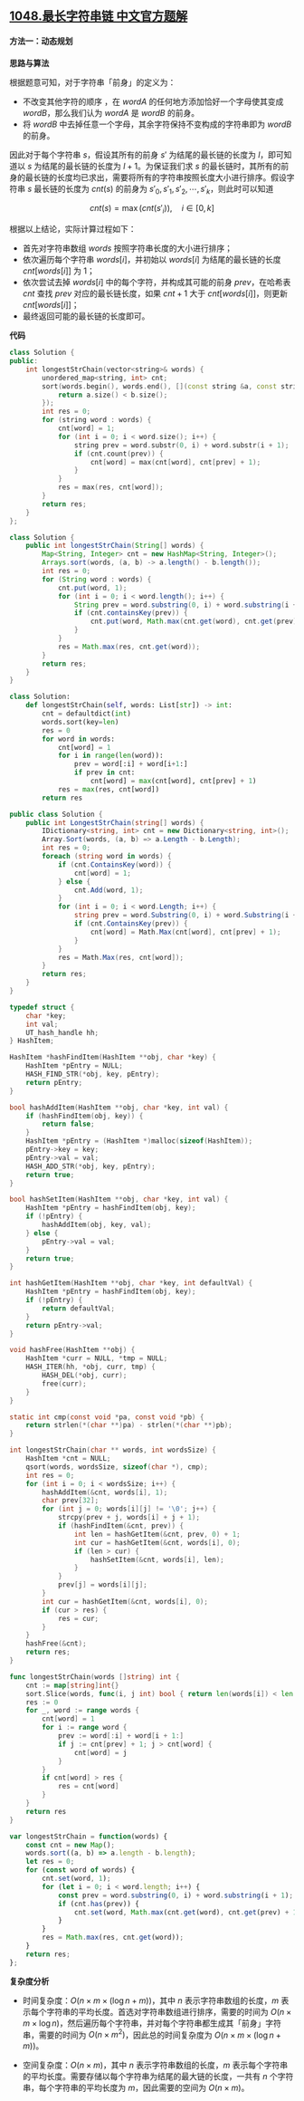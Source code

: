 ## [1048.最长字符串链 中文官方题解](https://leetcode.cn/problems/longest-string-chain/solutions/100000/zui-chang-zi-fu-chuan-lian-by-leetcode-s-4uoe)

#### 方法一：动态规划

**思路与算法**

根据题意可知，对于字符串「前身」的定义为：
+ 不改变其他字符的顺序 ，在 $\textit{wordA}$ 的任何地方添加恰好一个字母使其变成 $\textit{wordB}$，那么我们认为 $\textit{wordA}$ 是 $\textit{wordB}$ 的前身。
+ 将 $\textit{wordB}$ 中去掉任意一个字母，其余字符保持不变构成的字符串即为 $\textit{wordB}$ 的前身。

因此对于每个字符串 $s$，假设其所有的前身 $s'$ 为结尾的最长链的长度为 $l$，即可知道以 $s$ 为结尾的最长链的长度为 $l + 1$。为保证我们求 $s$ 的最长链时，其所有的前身的最长链的长度均已求出，需要将所有的字符串按照长度大小进行排序。假设字符串 $s$ 最长链的长度为 $\textit{cnt}(s)$ 的前身为 $s'_{0},s'_{1},s'_{2}, \cdots,s'_{k}$，则此时可以知道

$$
\textit{cnt}(s) = \max(\textit{cnt}(s'_{i})), \quad i \in [0,k]
$$

根据以上结论，实际计算过程如下：
+ 首先对字符串数组 $\textit{words}$ 按照字符串长度的大小进行排序；
+ 依次遍历每个字符串 $\textit{words}[i]$，并初始以 $\textit{words}[i]$ 为结尾的最长链的长度 $\textit{cnt}[\textit{words}[i]]$ 为 $1$；
+ 依次尝试去掉 $\textit{words}[i]$ 中的每个字符，并构成其可能的前身 $\textit{prev}$，在哈希表 $\textit{cnt}$ 查找 $\textit{prev}$ 对应的最长链长度，如果 $\textit{cnt} + 1$ 大于 $\textit{cnt}[\textit{words}[i]]$，则更新 $\textit{cnt}[\textit{words}[i]]$；
+ 最终返回可能的最长链的长度即可。

**代码**

```C++ [sol1-C++]
class Solution {
public:
    int longestStrChain(vector<string>& words) {
        unordered_map<string, int> cnt;
        sort(words.begin(), words.end(), [](const string &a, const string &b) {
            return a.size() < b.size();
        });
        int res = 0;
        for (string word : words) {
            cnt[word] = 1;
            for (int i = 0; i < word.size(); i++) {
                string prev = word.substr(0, i) + word.substr(i + 1);
                if (cnt.count(prev)) {
                    cnt[word] = max(cnt[word], cnt[prev] + 1);
                }
            }
            res = max(res, cnt[word]);
        }
        return res;
    }
};
```

```Java [sol1-Java]
class Solution {
    public int longestStrChain(String[] words) {
        Map<String, Integer> cnt = new HashMap<String, Integer>();
        Arrays.sort(words, (a, b) -> a.length() - b.length());
        int res = 0;
        for (String word : words) {
            cnt.put(word, 1);
            for (int i = 0; i < word.length(); i++) {
                String prev = word.substring(0, i) + word.substring(i + 1);
                if (cnt.containsKey(prev)) {
                    cnt.put(word, Math.max(cnt.get(word), cnt.get(prev) + 1));
                }
            }
            res = Math.max(res, cnt.get(word));
        }
        return res;
    }
}
```

```Python [sol1-Python3]
class Solution:
    def longestStrChain(self, words: List[str]) -> int:
        cnt = defaultdict(int)
        words.sort(key=len)
        res = 0
        for word in words:
            cnt[word] = 1
            for i in range(len(word)):
                prev = word[:i] + word[i+1:]
                if prev in cnt:
                    cnt[word] = max(cnt[word], cnt[prev] + 1)
            res = max(res, cnt[word])
        return res
```

```C# [sol1-C#]
public class Solution {
    public int LongestStrChain(string[] words) {
        IDictionary<string, int> cnt = new Dictionary<string, int>();
        Array.Sort(words, (a, b) => a.Length - b.Length);
        int res = 0;
        foreach (string word in words) {
            if (cnt.ContainsKey(word)) {
                cnt[word] = 1;
            } else {
                cnt.Add(word, 1);
            }
            for (int i = 0; i < word.Length; i++) {
                string prev = word.Substring(0, i) + word.Substring(i + 1);
                if (cnt.ContainsKey(prev)) {
                    cnt[word] = Math.Max(cnt[word], cnt[prev] + 1);
                }
            }
            res = Math.Max(res, cnt[word]);
        }
        return res;
    }
}
```

```C [sol1-C]
typedef struct {
    char *key;
    int val;
    UT_hash_handle hh;
} HashItem; 

HashItem *hashFindItem(HashItem **obj, char *key) {
    HashItem *pEntry = NULL;
    HASH_FIND_STR(*obj, key, pEntry);
    return pEntry;
}

bool hashAddItem(HashItem **obj, char *key, int val) {
    if (hashFindItem(obj, key)) {
        return false;
    }
    HashItem *pEntry = (HashItem *)malloc(sizeof(HashItem));
    pEntry->key = key;
    pEntry->val = val;
    HASH_ADD_STR(*obj, key, pEntry);
    return true;
}

bool hashSetItem(HashItem **obj, char *key, int val) {
    HashItem *pEntry = hashFindItem(obj, key);
    if (!pEntry) {
        hashAddItem(obj, key, val);
    } else {
        pEntry->val = val;
    }
    return true;
}

int hashGetItem(HashItem **obj, char *key, int defaultVal) {
    HashItem *pEntry = hashFindItem(obj, key);
    if (!pEntry) {
        return defaultVal;
    }
    return pEntry->val;
}

void hashFree(HashItem **obj) {
    HashItem *curr = NULL, *tmp = NULL;
    HASH_ITER(hh, *obj, curr, tmp) {
        HASH_DEL(*obj, curr);  
        free(curr);             
    }
}

static int cmp(const void *pa, const void *pb) {
    return strlen(*(char **)pa) - strlen(*(char **)pb);
}

int longestStrChain(char ** words, int wordsSize) {
    HashItem *cnt = NULL;
    qsort(words, wordsSize, sizeof(char *), cmp);
    int res = 0;
    for (int i = 0; i < wordsSize; i++) {
        hashAddItem(&cnt, words[i], 1);
        char prev[32];
        for (int j = 0; words[i][j] != '\0'; j++) {
            strcpy(prev + j, words[i] + j + 1);
            if (hashFindItem(&cnt, prev)) {
                int len = hashGetItem(&cnt, prev, 0) + 1;
                int cur = hashGetItem(&cnt, words[i], 0);
                if (len > cur) {
                    hashSetItem(&cnt, words[i], len);
                }
            }
            prev[j] = words[i][j];
        }
        int cur = hashGetItem(&cnt, words[i], 0);
        if (cur > res) {
            res = cur;
        }
    }
    hashFree(&cnt);
    return res;
}
```

```Go [sol1-Go]
func longestStrChain(words []string) int {
    cnt := map[string]int{}
    sort.Slice(words, func(i, j int) bool { return len(words[i]) < len(words[j]) })
    res := 0
    for _, word := range words {
        cnt[word] = 1
        for i := range word {
            prev := word[:i] + word[i + 1:]
            if j := cnt[prev] + 1; j > cnt[word] {
                cnt[word] = j
            }
        }
        if cnt[word] > res {
            res = cnt[word]
        }
    }
    return res
}
```

```JavaScript [sol1-JavaScript]
var longestStrChain = function(words) {
    const cnt = new Map();
    words.sort((a, b) => a.length - b.length);
    let res = 0;
    for (const word of words) {
        cnt.set(word, 1);
        for (let i = 0; i < word.length; i++) {
            const prev = word.substring(0, i) + word.substring(i + 1);
            if (cnt.has(prev)) {
                cnt.set(word, Math.max(cnt.get(word), cnt.get(prev) + 1));
            }
        }
        res = Math.max(res, cnt.get(word));
    }
    return res;
};
```

**复杂度分析**

- 时间复杂度：$O(n \times m \times (\log n + m))$，其中 $n$ 表示字符串数组的长度，$m$ 表示每个字符串的平均长度。首选对字符串数组进行排序，需要的时间为 $O(n \times m \times \log n)$，然后遍历每个字符串，并对每个字符串都生成其「前身」字符串，需要的时间为 $O(n \times m^2)$，因此总的时间复杂度为 $O(n \times m \times (\log n + m))$。

- 空间复杂度：$O(n\times m)$，其中 $n$ 表示字符串数组的长度，$m$ 表示每个字符串的平均长度。需要存储以每个字符串为结尾的最大链的长度，一共有 $n$ 个字符串，每个字符串的平均长度为 $m$，因此需要的空间为 $O(n\times m)$。